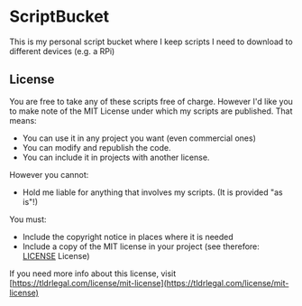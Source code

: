 # ScriptBucket
This is my personal script bucket where I keep scripts I need to download to different devices (e.g. a RPi)

## License

You are free to take any of these scripts free of charge. However I'd like you to make note of the MIT License under which my scripts are published. That means:

- You can use it in any project you want (even commercial ones)
- You can modify and republish the code.
- You can include it in projects with another license.

However you cannot:

- Hold me liable for anything that involves my scripts. (It is provided "as is"!)

You must:

- Include the copyright notice in places where it is needed
- Include a copy of the MIT license in your project (see therefore: [LICENSE](LICENSE) License)

If you need more info about this license, visit [https://tldrlegal.com/license/mit-license](https://tldrlegal.com/license/mit-license)
